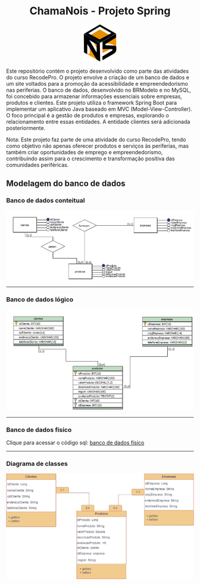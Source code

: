 <h1 align="center">
    ChamaNois - Projeto Spring
</h1>

<div align="center">
        <img src="https://github.com/Chama-Nois/Chama-Nois/blob/Joilton/imagens/icon.png" width="100">
</div>

Este repositório contém o projeto desenvolvido como parte das atividades do curso RecodePro. O projeto envolve a criação de um banco de dados e um site voltados para a promoção da acessibilidade e empreendedorismo nas periferias. O banco de dados, desenvolvido no BRModelo e no MySQL, foi concebido para armazenar informações essenciais sobre empresas, produtos e clientes.
Este projeto utiliza o framework Spring Boot para implementar um aplicativo Java baseado em MVC (Model-View-Controller). O foco principal é a gestão de produtos e empresas, explorando o relacionamento entre essas entidades. A entidade clientes será adicionada posteriormente.

Nota: Este projeto faz parte de uma atividade do curso RecodePro, tendo como objetivo não apenas oferecer produtos e serviços às periferias, mas também criar oportunidades de emprego e empreendedorismo, contribuindo assim para o crescimento e transformação positiva das comunidades periféricas.

## Modelagem do banco de dados

<h3>
        Banco de dados conteitual
    </h3>
    <div align="center">
        <img src="https://github.com/Chama-Nois/Chama-Nois/blob/Joilton/banco_de_dados/modelo_conceitual.jpg">
    </div>
    <hr>
    <h3>
        Banco de dados lógico
    </h3>
    <div align="center">
        <img src="https://github.com/Chama-Nois/Chama-Nois/blob/Joilton/banco_de_dados/modelo_logico.jpg">
    </div>
    <hr>
    <h3>
        Banco de dados físico
    </h3>
    <div>
        <p>Clique para acessar o código sql: <a href="https://github.com/Chama-Nois/Chama-Nois/blob/Joilton/banco_de_dados/modelo_fisico.sql">banco de dados físico </a></p>
    </div>
    <hr>
    <h3>
        Diagrama de classes
    </h3>
    <div align="center">
        <img src="https://github.com/Chama-Nois/Chama-Nois/blob/Joilton/banco_de_dados/diagrama_de_classes.jpg">
    </div>
